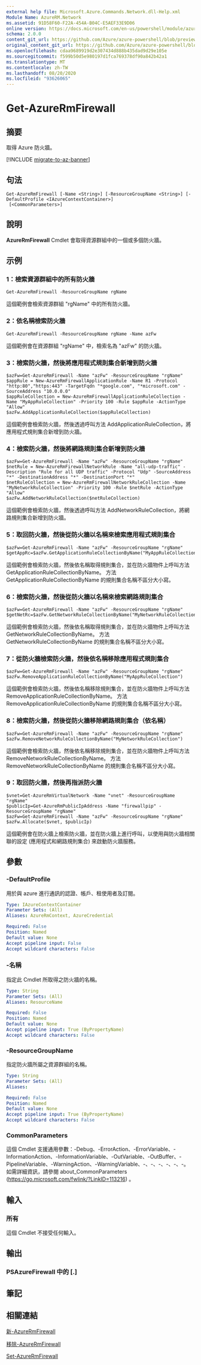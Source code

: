 ```yaml
---
external help file: Microsoft.Azure.Commands.Network.dll-Help.xml
Module Name: AzureRM.Network
ms.assetid: 91D58F60-F22A-454A-B04C-E5AEF33E9D06
online version: https://docs.microsoft.com/en-us/powershell/module/azurerm.network/get-azurermfirewall
schema: 2.0.0
content_git_url: https://github.com/Azure/azure-powershell/blob/preview/src/ResourceManager/Network/Commands.Network/help/Get-AzureRmFirewall.md
original_content_git_url: https://github.com/Azure/azure-powershell/blob/preview/src/ResourceManager/Network/Commands.Network/help/Get-AzureRmFirewall.md
ms.openlocfilehash: cdaa9689919d2e307434d888b435dad9d29e105e
ms.sourcegitcommit: f599b50d5e980197d1fca769378df90a842b42a1
ms.translationtype: MT
ms.contentlocale: zh-TW
ms.lasthandoff: 08/20/2020
ms.locfileid: "93626065"
---
```

# Get-AzureRmFirewall

## 摘要
取得 Azure 防火牆。

[!INCLUDE [migrate-to-az-banner](../../includes/migrate-to-az-banner.md)]

## 句法

```
Get-AzureRmFirewall [-Name <String>] [-ResourceGroupName <String>] [-DefaultProfile <IAzureContextContainer>]
 [<CommonParameters>]
```

## 說明
**AzureRmFirewall** Cmdlet 會取得資源群組中的一個或多個防火牆。

## 示例

### 1：檢索資源群組中的所有防火牆
```
Get-AzureRmFirewall -ResourceGroupName rgName
```

這個範例會檢索資源群組 "rgName" 中的所有防火牆。

### 2：依名稱檢索防火牆
```
Get-AzureRmFirewall -ResourceGroupName rgName -Name azFw
```

這個範例會在資源群組 "rgName" 中，檢索名為 "azFw" 的防火牆。

### 3：檢索防火牆，然後將應用程式規則集合新增到防火牆
```
$azFw=Get-AzureRmFirewall -Name "azFw" -ResourceGroupName "rgName"
$appRule = New-AzureRmFirewallApplicationRule -Name R1 -Protocol "http:80","https:443" -TargetFqdn "*google.com", "*microsoft.com" -SourceAddress "10.0.0.0"
$appRuleCollection = New-AzureRmFirewallApplicationRuleCollection -Name "MyAppRuleCollection" -Priority 100 -Rule $appRule -ActionType "Allow"
$azFw.AddApplicationRuleCollection($appRuleCollection)
```

這個範例會檢索防火牆，然後透過呼叫方法 AddApplicationRuleCollection，將應用程式規則集合新增到防火牆。

### 4：檢索防火牆，然後將網路規則集合新增到防火牆
```
$azFw=Get-AzureRmFirewall -Name "azFw" -ResourceGroupName "rgName"
$netRule = New-AzureRmFirewallNetworkRule -Name "all-udp-traffic" -Description "Rule for all UDP traffic" -Protocol "Udp" -SourceAddress "*" -DestinationAddress "*" -DestinationPort "*"
$netRuleCollection = New-AzureRmFirewallNetworkRuleCollection -Name "MyNetworkRuleCollection" -Priority 100 -Rule $netRule -ActionType "Allow"
$azFw.AddNetworkRuleCollection($netRuleCollection)
```

這個範例會檢索防火牆，然後透過呼叫方法 AddNetworkRuleCollection，將網路規則集合新增到防火牆。

### 5：取回防火牆，然後從防火牆以名稱來檢索應用程式規則集合
```
$azFw=Get-AzureRmFirewall -Name "azFw" -ResourceGroupName "rgName"
$getAppRc=$azFw.GetApplicationRuleCollectionByName("MyAppRuleCollection")
```

這個範例會檢索防火牆，然後依名稱取得規則集合，並在防火牆物件上呼叫方法 GetApplicationRuleCollectionByName。 方法 GetApplicationRuleCollectionByName 的規則集合名稱不區分大小寫。

### 6：檢索防火牆，然後從防火牆以名稱來檢索網路規則集合
```
$azFw=Get-AzureRmFirewall -Name "azFw" -ResourceGroupName "rgName"
$getNetRc=$azFw.GetNetworkRuleCollectionByName("MyNetworkRuleCollection")
```

這個範例會檢索防火牆，然後依名稱取得規則集合，並在防火牆物件上呼叫方法 GetNetworkRuleCollectionByName。 方法 GetNetworkRuleCollectionByName 的規則集合名稱不區分大小寫。

### 7：從防火牆檢索防火牆，然後依名稱移除應用程式規則集合
```
$azFw=Get-AzureRmFirewall -Name "azFw" -ResourceGroupName "rgName"
$azFw.RemoveApplicationRuleCollectionByName("MyAppRuleCollection")
```

這個範例會檢索防火牆，然後依名稱移除規則集合，並在防火牆物件上呼叫方法 RemoveApplicationRuleCollectionByName。 方法 RemoveApplicationRuleCollectionByName 的規則集合名稱不區分大小寫。

### 8：檢索防火牆，然後從防火牆移除網路規則集合（依名稱）
```
$azFw=Get-AzureRmFirewall -Name "azFw" -ResourceGroupName "rgName"
$azFw.RemoveNetworkRuleCollectionByName("MyNetworkRuleCollection")
```

這個範例會檢索防火牆，然後依名稱移除規則集合，並在防火牆物件上呼叫方法 RemoveNetworkRuleCollectionByName。 方法 RemoveNetworkRuleCollectionByName 的規則集合名稱不區分大小寫。

### 9：取回防火牆，然後再指派防火牆
```
$vnet=Get-AzureRmVirtualNetwork -Name "vnet" -ResourceGroupName "rgName"
$publicIp=Get-AzureRmPublicIpAddress -Name "firewallpip" -ResourceGroupName "rgName"
$azFw=Get-AzureRmFirewall -Name "azFw" -ResourceGroupName "rgName"
$azFw.Allocate($vnet, $publicIp)
```

這個範例會在防火牆上檢索防火牆，並在防火牆上進行呼叫，以使用與防火牆相關聯的設定 (應用程式和網路規則集合) 來啟動防火牆服務。

## 參數

### -DefaultProfile
用於與 azure 進行通訊的認證、帳戶、租使用者及訂閱。

```yaml
Type: IAzureContextContainer
Parameter Sets: (All)
Aliases: AzureRmContext, AzureCredential

Required: False
Position: Named
Default value: None
Accept pipeline input: False
Accept wildcard characters: False
```

### -名稱
指定此 Cmdlet 所取得之防火牆的名稱。

```yaml
Type: String
Parameter Sets: (All)
Aliases: ResourceName

Required: False
Position: Named
Default value: None
Accept pipeline input: True (ByPropertyName)
Accept wildcard characters: False
```

### -ResourceGroupName
指定防火牆所屬之資源群組的名稱。

```yaml
Type: String
Parameter Sets: (All)
Aliases:

Required: False
Position: Named
Default value: None
Accept pipeline input: True (ByPropertyName)
Accept wildcard characters: False
```

### CommonParameters
這個 Cmdlet 支援通用參數：-Debug、-ErrorAction、-ErrorVariable、-InformationAction、-InformationVariable、-OutVariable、-OutBuffer、-PipelineVariable、-WarningAction、-WarningVariable、-、-、-、-、-、-。 如需詳細資訊，請參閱 about_CommonParameters (https://go.microsoft.com/fwlink/?LinkID=113216) 。

## 輸入

### 所有
這個 Cmdlet 不接受任何輸入。

## 輸出

### PSAzureFirewall 中的 [.]

## 筆記

## 相關連結

[新-AzureRmFirewall](./New-AzureRmFirewall.md)

[移除-AzureRmFirewall](./Remove-AzureRmFirewall.md)

[Set-AzureRmFirewall](./Set-AzureRmFirewall.md)
